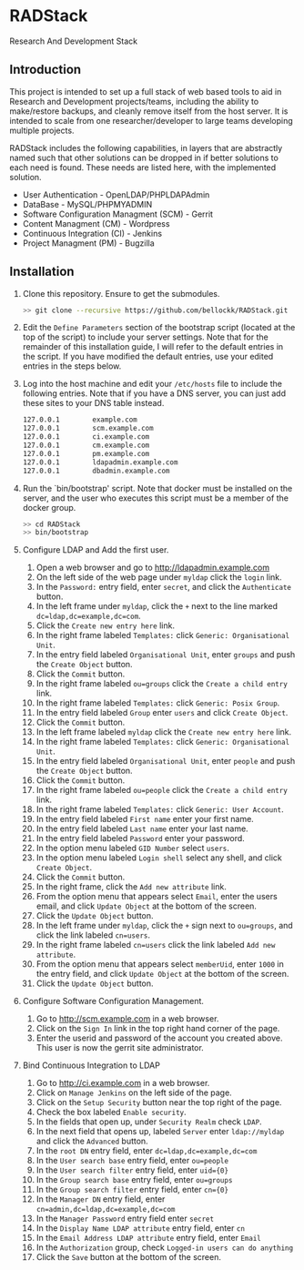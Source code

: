 # RADStack
Research And Development Stack

## Introduction
This project is intended to set up a full stack of web based tools to aid in Research and Development projects/teams, including the ability to make/restore backups, and cleanly remove itself from the host server.  It is intended to scale from one researcher/developer to large teams developing multiple projects.

RADStack includes the following capabilities, in layers that are abstractly named such that other solutions can be dropped in if better solutions to each need is found.  These needs are listed here, with the implemented solution.
* User Authentication - OpenLDAP/PHPLDAPAdmin
* DataBase - MySQL/PHPMYADMIN
* Software Configuration Managment (SCM) - Gerrit
* Content Managment (CM) - Wordpress
* Continuous Integration (CI) - Jenkins
* Project Managment (PM) - Bugzilla

## Installation
1. Clone this repository.  Ensure to get the submodules.

   ```bash
   >> git clone --recursive https://github.com/bellockk/RADStack.git
   ```
2. Edit the `Define Parameters` section of the bootstrap script (located at the top of the script) to include your server settings.  Note that for the remainder of this installation guide, I will refer to the default entries in the script.  If you have modified the default entries, use your edited entries in the steps below.
3. Log into the host machine and edit your `/etc/hosts` file to include the following entries.  Note that if you have a DNS server, you can just add these sites to your DNS table instead.

   ```bash
   127.0.0.1		example.com
   127.0.0.1		scm.example.com
   127.0.0.1		ci.example.com
   127.0.0.1		cm.example.com
   127.0.0.1		pm.example.com
   127.0.0.1		ldapadmin.example.com
   127.0.0.1		dbadmin.example.com
   ```
4. Run the `bin/bootstrap' script.  Note that docker must be installed on the server, and the user who executes this script must be a member of the docker group.

   ```bash
   >> cd RADStack
   >> bin/bootstrap
   ```
5. Configure LDAP and Add the first user.
   1. Open a web browser and go to http://ldapadmin.example.com
   2. On the left side of the web page under `myldap` click the `login` link.
   3. In the `Password:` entry field, enter `secret`, and click the `Authenticate` button.
   4. In the left frame under `myldap`, click the `+` next to the line marked `dc=ldap,dc=example,dc=com`.
   5. Click the `Create new entry here` link.
   6. In the right frame labeled `Templates:` click `Generic: Organisational Unit`.
   7. In the entry field labeled `Organisational Unit`, enter `groups` and push the `Create Object` button.
   8. Click the `Commit` button.
   9. In the right frame labeled `ou=groups` click the `Create a child entry` link.
   10. In the right frame labeled `Templates:` click `Generic: Posix Group`.
   11. In the entry field labeled `Group` enter `users` and click `Create Object`.
   12. Click the `Commit` button.
   13. In the left frame labeled `myldap` click the `Create new entry here` link.
   14. In the right frame labeled `Templates:` click `Generic: Organisational Unit`.
   15. In the entry field labeled `Organisational Unit`, enter `people` and push the `Create Object` button.
   16. Click the `Commit` button.
   17. In the right frame labeled `ou=people` click the `Create a child entry` link.
   18. In the right frame labeled `Templates:` click `Generic: User Account`.
   19. In the entry field labeled `First name` enter your first name.
   20. In the entry field labeled `Last name` enter your last name.
   21. In the entry field labeled `Password` enter your password.
   22. In the option menu labeled `GID Number` select `users`.
   23. In the option menu labeled `Login shell` select any shell, and click `Create Object`.
   24. Click the `Commit` button.
   25. In the right frame, click the `Add new attribute` link.
   26. From the option menu that appears select `Email`, enter the users email, and click `Update Object` at the bottom of the screen.
   27. Click the `Update Object` button.
   28. In the left frame under `myldap`, click the `+` sign next to `ou=groups`, and click the link labeled `cn=users`.
   29. In the right frame labeled `cn=users` click the link labeled `Add new attribute`.
   30. From the option menu that appears select `memberUid`, enter `1000` in the entry field, and click `Update Object` at the bottom of the screen.
   31. Click the `Update Object` button.
6. Configure Software Configuration Management.
   1. Go to http://scm.example.com in a web browser.
   2. Click on the `Sign In` link in the top right hand corner of the page.
   3. Enter the userid and password of the account you created above.  This user is now the gerrit site administrator.
7. Bind Continuous Integration to LDAP
   1. Go to http://ci.example.com in a web browser.
   2. Click on `Manage Jenkins` on the left side of the page.
   3. Click on the `Setup Security` button near the top right of the page.
   4. Check the box labeled `Enable security`.
   5. In the fields that open up, under `Security Realm` check `LDAP`.
   6. In the next field that opens up, labeled `Server` enter `ldap://myldap` and click the `Advanced` button.
   7. In the `root DN` entry field, enter `dc=ldap,dc=example,dc=com`
   8. In the `User search base` entry field, enter `ou=people`
   9. In the `User search filter` entry field, enter `uid={0}`
   10. In the `Group search base` entry field, enter `ou=groups`
   11. In the `Group search filter` entry field, enter `cn={0}`
   12. In the `Manager DN` entry field, enter `cn=admin,dc=ldap,dc=example,dc=com`
   13. In the `Manager Password` entry field enter `secret`
   14. In the `Display Name LDAP attribute` entry field, enter `cn`
   14. In the `Email Address LDAP attribute` entry field, enter `Email`
   15. In the `Authorization` group, check `Logged-in users can do anything`
   16. Click the `Save` button at the bottom of the screen.
